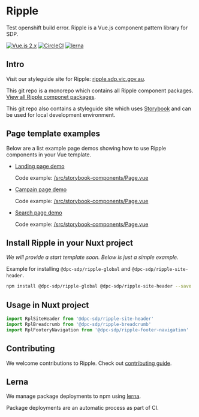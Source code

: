 # Ripple

Test openshift build error.
Ripple is a Vue.js component pattern library for SDP.

[![Vue.js 2.x](https://img.shields.io/badge/vue.js-2.x-green.svg?style=flat-square)](https://vuejs.org)
[![CircleCI](https://circleci.com/gh/dpc-sdp/ripple/tree/master.svg?style=svg&circle-token=242dc8445ab25fb88fe506609fd7065cd1f78f7c)](https://circleci.com/gh/dpc-sdp/ripple/tree/master)
[![lerna](https://img.shields.io/badge/maintained%20with-lerna-cc00ff.svg)](https://lernajs.io/)

## Intro

Visit our styleguide site for Ripple: [ripple.sdp.vic.gov.au](https://ripple.sdp.vic.gov.au).

This git repo is a monorepo which contains all Ripple component packages.
[View all Ripple componet packages](packages/).

This git repo also contains a styleguide site which uses
[Storybook](https://storybook.js.org/) and can be used for local development environment.

## Page template examples

Below are a list example page demos showing how to use Ripple components in your
Vue template.

- [Landing page demo](https://ripple.sdp.vic.gov.au/?selectedKind=Templates&selectedStory=Landing%20page%20demo)

  Code example: [/src/storybook-components/Page.vue](/src/storybook-components/Page.vue)

- [Campain page demo](https://ripple.sdp.vic.gov.au/?selectedKind=Templates&selectedStory=Campaign%20page%20demo)

  Code example: [/src/storybook-components/Page.vue](/src/storybook-components/Page.vue)

- [Search page demo](https://ripple.sdp.vic.gov.au/?selectedKind=Templates&selectedStory=Search%20page%20demo)

  Code example: [/src/storybook-components/Page.vue](/src/storybook-components/Page.vue)

## Install Ripple in your Nuxt project

_We will provide a start template soon. Below is just a simple example._

Example for installing `@dpc-sdp/ripple-global` and `@dpc-sdp/ripple-site-header`.

``` bash
npm install @dpc-sdp/ripple-global @dpc-sdp/ripple-site-header --save
```

## Usage in Nuxt project

``` javascript
import RplSiteHeader from '@dpc-sdp/ripple-site-header'
import RplBreadcrumb from '@dpc-sdp/ripple-breadcrumb'
import RplFooteryNavigation from '@dpc-sdp/ripple-footer-navigation'
```

## Contributing

We welcome contributions to Ripple. Check out [contributing guide](CONTRIBUTING.md).

## Lerna

We manage package deployments to npm using [lerna](https://github.com/lerna/lerna).

Package deployments are an automatic process as part of CI.
